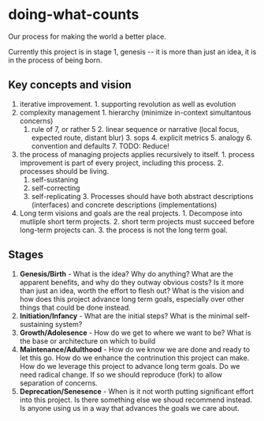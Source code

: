 doing-what-counts
=================

Our process for making the world a better place.

Currently this project is in stage 1, genesis -- it is more than just an idea, it is in the process of being born.

Key concepts and vision
-----------------------

  1. iterative improvement.
    1. supporting revolution as well as evolution
  2. complexity management
    1. hierarchy (minimize in-context simultantous concerns)
      1. rule of 7, or rather 5
    2. linear sequence or narrative (local focus, expected route, distant blur)
    3. sops
    4. explicit metrics
    5. analogy
    6. convention and defaults
    7. TODO: Reduce!
  3. the process of managing projects applies recursively to itself.
    1. process improvement is part of every project, including this process.
    2. processes should be living.
      1. self-sustaning
      2. self-correcting
      3. self-replicating
    3. Processes should have both abstract descriptions (interfaces) and concrete descriptions (implementations)
  4. Long term visions and goals are the real projects.
    1. Decompose into mutliple short term projects.
    2. short term projects must succeed before long-term projects can.
    3. the process is not the long term goal.

Stages
-------------
1. **Genesis/Birth**         - What is the idea? Why do anything? What are the apparent benefits, and why do they outway
obvious costs? Is it more than just an idea, worth the effort to flesh out? What is the vision and how does this project
advance long term goals, especially over other things that could be done instead.
2. **Initiation/Infancy**    - What are the initial steps? What is the minimal self-sustaining system?
3. **Growth/Adolesence**     - How do we get to where we want to be? What is the base or architecture on which to build
4. **Maintenance/Adulthood** - How do we know we are done and ready to let this go. How do we enhance the contrinution this project can make.
How do we leverage this project to advance long term goals. Do we need radical change.
If so we should reproduce (fork) to allow separation of concerns.
5. **Deprecation/Senesence** - When is it not worth putting significant effort into this project. Is there something else we shoud recommend instead.
Is anyone using us in a way that advances the goals we care about.
